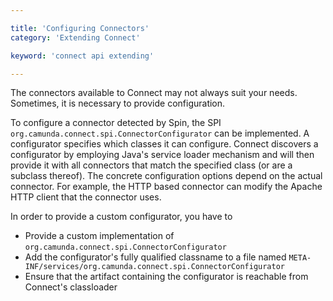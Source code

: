 ```yaml
---

title: 'Configuring Connectors'
category: 'Extending Connect'

keyword: 'connect api extending'

---
```


The connectors available to Connect may not always suit your needs. Sometimes,
it is necessary to provide configuration.

To configure a connector detected by Spin, the SPI
`org.camunda.connect.spi.ConnectorConfigurator` can be implemented.  A
configurator specifies which classes it can configure. Connect discovers a
configurator by employing Java's service loader mechanism and will then provide
it with all connectors that match the specified class (or are a subclass
thereof). The concrete configuration options depend on the actual connector.
For example, the HTTP based connector can modify the Apache HTTP client
that the connector uses.

In order to provide a custom configurator, you have to

* Provide a custom implementation of `org.camunda.connect.spi.ConnectorConfigurator`
* Add the configurator's fully qualified classname to a file named `META-INF/services/org.camunda.connect.spi.ConnectorConfigurator`
* Ensure that the artifact containing the configurator is reachable from Connect's classloader
